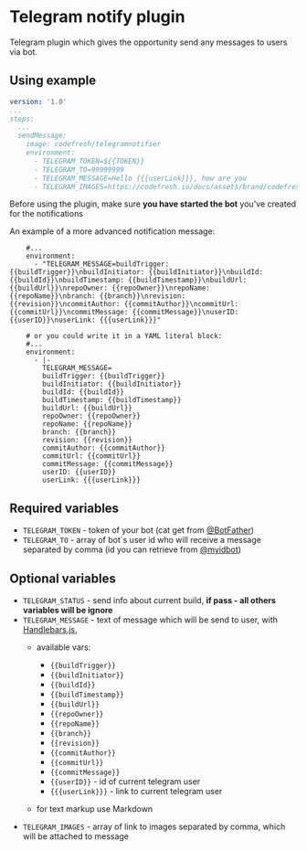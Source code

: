 # Telegram notify plugin

Telegram plugin which gives the opportunity send any messages to users via bot.

## Using example

```yaml
version: '1.0'
...
steps:
  ...
  sendMessage:
    image: codefresh/telegramnotifier
    environment:
      - TELEGRAM_TOKEN=${{TOKEN}}
      - TELEGRAM_TO=99999999
      - TELEGRAM_MESSAGE=Hello {{{userLink}}}, how are you
      - TELEGRAM_IMAGES=https://codefresh.io/docs/assets/brand/codefresh-social.png
```
Before using the plugin, make sure **you have started the bot** you've created for the notifications

An example of a more advanced notification message:
```
    #...
    environment:
      - "TELEGRAM_MESSAGE=buildTrigger: {{buildTrigger}}\nbuildInitiator: {{buildInitiator}}\nbuildId: {{buildId}}\nbuildTimestamp: {{buildTimestamp}}\nbuildUrl: {{buildUrl}}\nrepoOwner: {{repoOwner}}\nrepoName: {{repoName}}\nbranch: {{branch}}\nrevision: {{revision}}\ncommitAuthor: {{commitAuthor}}\ncommitUrl: {{commitUrl}}\ncommitMessage: {{commitMessage}}\nuserID: {{userID}}\nuserLink: {{{userLink}}}"

    # or you could write it in a YAML literal block:
    #...
    environment:
      - |-
        TELEGRAM_MESSAGE=
        buildTrigger: {{buildTrigger}}
        buildInitiator: {{buildInitiator}}
        buildId: {{buildId}}
        buildTimestamp: {{buildTimestamp}}
        buildUrl: {{buildUrl}}
        repoOwner: {{repoOwner}}
        repoName: {{repoName}}
        branch: {{branch}}
        revision: {{revision}}
        commitAuthor: {{commitAuthor}}
        commitUrl: {{commitUrl}}
        commitMessage: {{commitMessage}}
        userID: {{userID}}
        userLink: {{{userLink}}}
```
## Required variables

- `TELEGRAM_TOKEN` - token of your bot (cat get from [@BotFather](https://t.me/BotFather))
- `TELEGRAM_TO` - array of bot`s user id who will receive a message separated by comma (id you can retrieve from [@myidbot](https://t.me/myidbot))

## Optional variables

- `TELEGRAM_STATUS` - send info about current build, **if pass - all others variables will be ignore**
- `TELEGRAM_MESSAGE` - text of message which will be send to user, with [Handlebars.js](https://github.com/wycats/handlebars.js/), 
  - available vars:
      - `{{buildTrigger}}` 
      - `{{buildInitiator}}`  
      - `{{buildId}}` 
      - `{{buildTimestamp}}`  
      - `{{buildUrl}}` 
      - `{{repoOwner}}`  
      - `{{repoName}}`  
      - `{{branch}}` 
      - `{{revision}}` 
      - `{{commitAuthor}}` 
      - `{{commitUrl}}` 
      - `{{commitMessage}}` 
      - `{{userID}}` - id of current telegram user
      - `{{{userLink}}}` - link to current telegram user 
  
  - for text markup use Markdown
- `TELEGRAM_IMAGES` - array of link to images separated by comma, which will be attached to message
